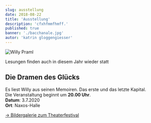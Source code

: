 ```yaml
---
slug: ausstellung
date: 2018-08-22
title: 'Ausstellung'
description: 'cfxhfmmfhmff.'
published: true
banner: './bacchanale.jpg'
autor: 'katrin gloggengiesser'
---
```



![Willy Praml](./images/theater/2.jpg)



Lesungen finden auch in diesem Jahr wieder statt

## Die Dramen des Glücks

Es liest Willy aus seinen Memoiren. Das erste und das letzte Kapital.  
Die Veranstaltung beginnt um **20.00 Uhr**.  
**Datum**: 3.7.2020  
**Ort**: Naxos-Halle  


[-> Bildergalerie zum Theaterfestival](/aktuell)

